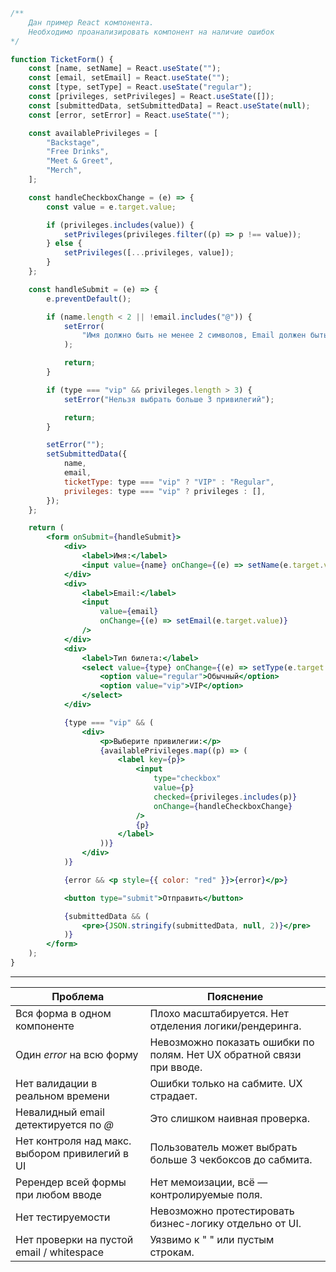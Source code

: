 
```jsx
/**
    Дан пример React компонента.
    Необходимо проанализировать компонент на наличие ошибок
*/

function TicketForm() {
    const [name, setName] = React.useState("");
    const [email, setEmail] = React.useState("");
    const [type, setType] = React.useState("regular");
    const [privileges, setPrivileges] = React.useState([]);
    const [submittedData, setSubmittedData] = React.useState(null);
    const [error, setError] = React.useState("");

    const availablePrivileges = [
        "Backstage",
        "Free Drinks",
        "Meet & Greet",
        "Merch",
    ];

    const handleCheckboxChange = (e) => {
        const value = e.target.value;

        if (privileges.includes(value)) {
            setPrivileges(privileges.filter((p) => p !== value));
        } else {
            setPrivileges([...privileges, value]);
        }
    };

    const handleSubmit = (e) => {
        e.preventDefault();

        if (name.length < 2 || !email.includes("@")) {
            setError(
                "Имя должно быть не менее 2 символов, Email должен быть валидным"
            );

            return;
        }

        if (type === "vip" && privileges.length > 3) {
            setError("Нельзя выбрать больше 3 привилегий");

            return;
        }

        setError("");
        setSubmittedData({
            name,
            email,
            ticketType: type === "vip" ? "VIP" : "Regular",
            privileges: type === "vip" ? privileges : [],
        });
    };

    return (
        <form onSubmit={handleSubmit}>
            <div>
                <label>Имя:</label>
                <input value={name} onChange={(e) => setName(e.target.value)} />
            </div>
            <div>
                <label>Email:</label>
                <input
                    value={email}
                    onChange={(e) => setEmail(e.target.value)}
                />
            </div>
            <div>
                <label>Тип билета:</label>
                <select value={type} onChange={(e) => setType(e.target.value)}>
                    <option value="regular">Обычный</option>
                    <option value="vip">VIP</option>
                </select>
            </div>

            {type === "vip" && (
                <div>
                    <p>Выберите привилегии:</p>
                    {availablePrivileges.map((p) => (
                        <label key={p}>
                            <input
                                type="checkbox"
                                value={p}
                                checked={privileges.includes(p)}
                                onChange={handleCheckboxChange}
                            />
                            {p}
                        </label>
                    ))}
                </div>
            )}

            {error && <p style={{ color: "red" }}>{error}</p>}

            <button type="submit">Отправить</button>

            {submittedData && (
                <pre>{JSON.stringify(submittedData, null, 2)}</pre>
            )}
        </form>
    );
}
```

---

<!-- Проблемы в форме выше -->

| Проблема                                       | Пояснение                                                             |
| ---------------------------------------------- | --------------------------------------------------------------------- |
| Вся форма в одном компоненте                   | Плохо масштабируется. Нет отделения логики/рендеринга.                |
| Один *error* на всю форму                      | Невозможно показать ошибки по полям. Нет UX обратной связи при вводе. |
| Нет валидации в реальном времени               | Ошибки только на сабмите. UX страдает.                                |
| Невалидный email детектируется по *@*          | Это слишком наивная проверка.                                         |
| Нет контроля над макс. выбором привилегий в UI | Пользователь может выбрать больше 3 чекбоксов до сабмита.             |
| Ререндер всей формы при любом вводе            | Нет мемоизации, всё — контролируемые поля.                            |
| Нет тестируемости                              | Невозможно протестировать бизнес-логику отдельно от UI.               |
| Нет проверки на пустой email / whitespace      | Уязвимо к " " или пустым строкам.                                     |
